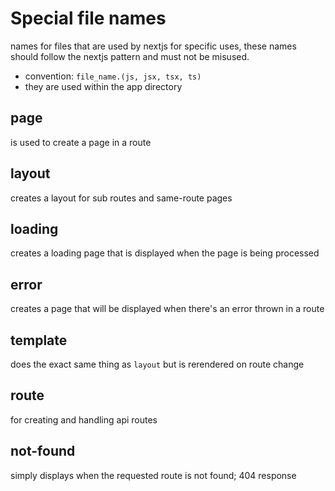 # Special file names
names for files that are used by nextjs for specific uses, these names should follow the nextjs pattern and must not be misused.
- convention: `file_name.(js, jsx, tsx, ts)`
- they are used within the app directory

## page
is used to create a page in a route

## layout
creates a layout for sub routes and same-route pages

## loading
creates a loading page that is displayed when the page is being processed

## error
creates a page that will be displayed when there's an error thrown in a route

## template
does the exact same thing as `layout` but is rerendered on route change

## route
for creating and handling api routes

## not-found
simply displays when the requested route is not found; 404 response